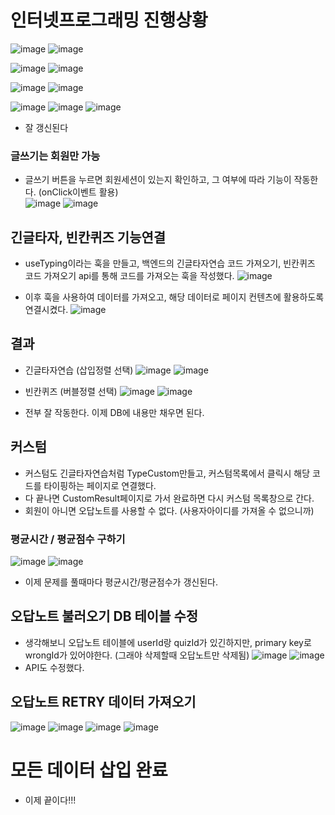 # 인터넷프로그래밍 진행상황
![image](https://github.com/ChaeDoll/TIL/assets/108540812/bc92e694-9666-4d52-90a8-825ab29b3b85)
![image](https://github.com/ChaeDoll/TIL/assets/108540812/c3bf229e-8cb7-4afd-bb8f-e91651f299e2)

![image](https://github.com/ChaeDoll/TIL/assets/108540812/7368457a-634f-4443-a1cf-57cb1efb8052)
![image](https://github.com/ChaeDoll/TIL/assets/108540812/dfe90b82-3014-47f2-a895-d6d5b78553c9)

![image](https://github.com/ChaeDoll/TIL/assets/108540812/241af00f-9493-4bbf-aab4-0d5f6e67b770)
![image](https://github.com/ChaeDoll/TIL/assets/108540812/656e2b68-ef06-4fa3-87a4-9d65dfa4252f)

![image](https://github.com/ChaeDoll/TIL/assets/108540812/1b1925ff-aae8-4b7f-af8c-8cf51750aad1)
![image](https://github.com/ChaeDoll/TIL/assets/108540812/acda7957-d578-4f6c-93c0-e726aa75803e)
![image](https://github.com/ChaeDoll/TIL/assets/108540812/20eac928-3059-47b2-97fe-773a07ee2210)  
- 잘 갱신된다
  
### 글쓰기는 회원만 가능
- 글쓰기 버튼을 누르면 회원세션이 있는지 확인하고, 그 여부에 따라 기능이 작동한다. (onClick이벤트 활용)  
![image](https://github.com/ChaeDoll/TIL/assets/108540812/83b9b607-acab-4610-bd70-4eb120a4ba48)
![image](https://github.com/ChaeDoll/TIL/assets/108540812/9e562f57-4cca-4b74-9b11-c5616aef7ec9)

## 긴글타자, 빈칸퀴즈 기능연결
- useTyping이라는 훅을 만들고, 백엔드의 긴글타자연습 코드 가져오기, 빈칸퀴즈 코드 가져오기 api를 통해 코드를 가져오는 훅을 작성했다.
![image](https://github.com/ChaeDoll/TIL/assets/108540812/91aab315-8e46-4131-85c1-39e8fbfdd360)

- 이후 훅을 사용하여 데이터를 가져오고, 해당 데이터로 페이지 컨텐츠에 활용하도록 연결시켰다.
![image](https://github.com/ChaeDoll/TIL/assets/108540812/fb00ff4d-960c-4439-b94a-d6ab850b624f)

## 결과
- 긴글타자연습 (삽입정렬 선택)
![image](https://github.com/ChaeDoll/TIL/assets/108540812/5251b1dd-f696-498e-abc1-2dec03dd29d7)
![image](https://github.com/ChaeDoll/TIL/assets/108540812/9c5ebb52-91db-4641-a101-c564faadd773)

- 빈칸퀴즈 (버블정렬 선택)
![image](https://github.com/ChaeDoll/TIL/assets/108540812/033edfc3-ba60-4f8a-8025-973195b99dd0)
![image](https://github.com/ChaeDoll/TIL/assets/108540812/4177dd21-7810-4d88-aa69-f6851747a9d3)

- 전부 잘 작동한다. 이제 DB에 내용만 채우면 된다.

## 커스텀
- 커스텀도 긴글타자연습처럼 TypeCustom만들고, 커스텀목록에서 클릭시 해당 코드를 타이핑하는 페이지로 연결했다.
- 다 끝나면 CustomResult페이지로 가서 완료하면 다시 커스텀 목록창으로 간다.
- 회원이 아니면 오답노트를 사용할 수 없다. (사용자아이디를 가져올 수 없으니까)

### 평균시간 / 평균점수 구하기
![image](https://github.com/ChaeDoll/TIL/assets/108540812/4e81909a-35bd-4b64-8fdd-18ecbdbf4351)
![image](https://github.com/ChaeDoll/TIL/assets/108540812/294562c1-0da9-4014-9922-792806d3f0a3)

- 이제 문제를 풀때마다 평균시간/평균점수가 갱신된다.

## 오답노트 불러오기 DB 테이블 수정
- 생각해보니 오답노트 테이블에 userId랑 quizId가 있긴하지만, primary key로 wrongId가 있어야한다. (그래야 삭제할때 오답노트만 삭제됨)
![image](https://github.com/ChaeDoll/TIL/assets/108540812/dc695cd9-f3ae-4174-9f51-8fe68f1baeea)
![image](https://github.com/ChaeDoll/TIL/assets/108540812/cd36d416-9cec-4687-8dc4-3c3d99168d9a)  
- API도 수정했다.

## 오답노트 RETRY 데이터 가져오기
![image](https://github.com/ChaeDoll/TIL/assets/108540812/b3c3d9b0-bc51-42b7-ba31-9b18b12d2333)
![image](https://github.com/ChaeDoll/TIL/assets/108540812/402fbb0f-6162-48b6-9aea-6837934a3e9b)
![image](https://github.com/ChaeDoll/TIL/assets/108540812/5d6ec20e-44e0-4b61-bb4a-d0261cb58553)
![image](https://github.com/ChaeDoll/TIL/assets/108540812/2bc35015-67d0-44b3-9ef2-6fa1ff473ba4)

# 모든 데이터 삽입 완료
- 이제 끝이다!!!
